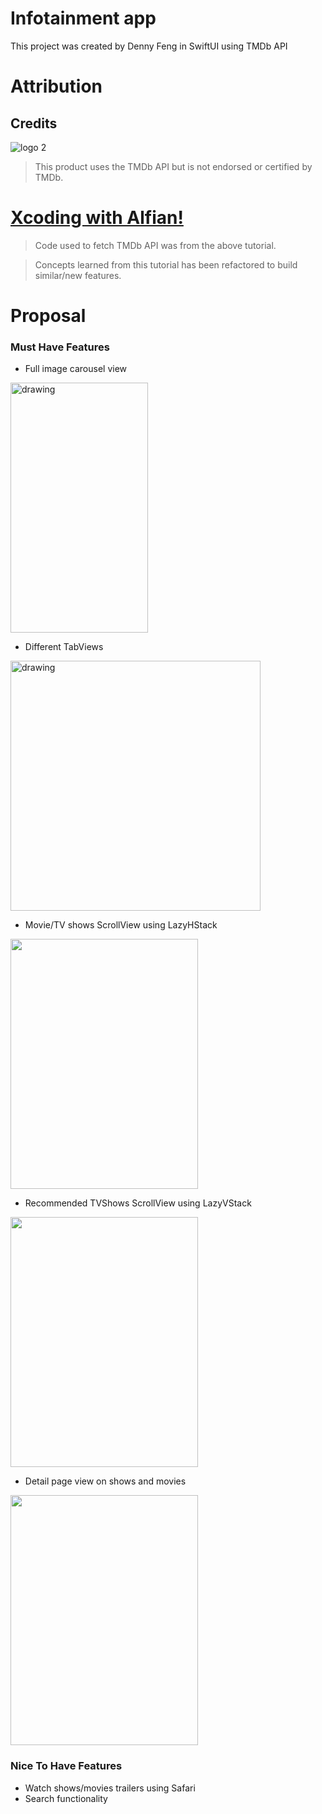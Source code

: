 # Infotainment app

This project was created by Denny Feng in SwiftUI using TMDb API

# Attribution

## Credits

![logo 2](https://user-images.githubusercontent.com/46504150/116312095-da885980-a760-11eb-9199-4c06041b7cba.png)

> This product uses the TMDb API but is not endorsed or certified by TMDb.

# [Xcoding with Alfian!](https://www.youtube.com/watch?v=YRj_ya8URcY&list=PLuecTl5TrGwtvBdVJ6NC038y2-aGnR1S5)

> Code used to fetch TMDb API was from the above tutorial.

> Concepts learned from this tutorial has been refactored to build similar/new features.

# Proposal

### Must Have Features

- Full image carousel view 
<img src="https://user-images.githubusercontent.com/46504150/117415606-586d0300-aecd-11eb-8f3c-4b00bbb6fe38.png " alt="drawing" width="220" height="400"/>

- Different TabViews
<img src="https://user-images.githubusercontent.com/46504150/117417341-16dd5780-aecf-11eb-944c-38d70d0abac2.png " alt="drawing" width="400" height="400"/>

- Movie/TV shows ScrollView using LazyHStack
<img src="https://user-images.githubusercontent.com/46504150/117417974-c0bce400-aecf-11eb-94ef-b401b291e553.png" width="300" height="400"/>

- Recommended TVShows ScrollView using LazyVStack
<img src="https://user-images.githubusercontent.com/46504150/117418333-24dfa800-aed0-11eb-8a95-332259e28526.png" width="300" height="400"/>

- Detail page view on shows and movies
<img src="https://user-images.githubusercontent.com/46504150/117418995-ee565d00-aed0-11eb-9ad2-f2e00945e3d6.png" width="300" height="400"/>



### Nice To Have Features
- Watch shows/movies trailers using Safari
- Search functionality
